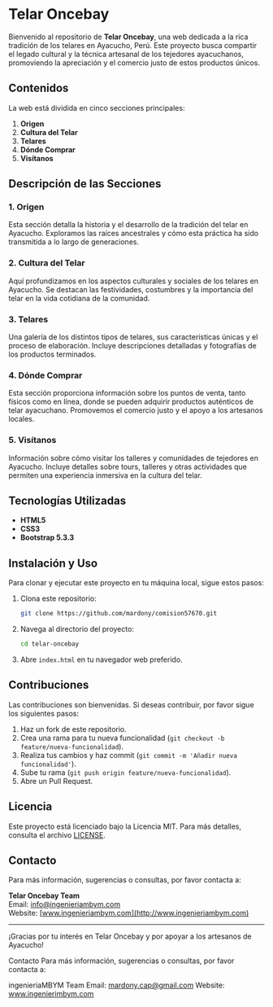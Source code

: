 # Telar Oncebay

Bienvenido al repositorio de **Telar Oncebay**, una web dedicada a la rica tradición de los telares en Ayacucho, Perú. Este proyecto busca compartir el legado cultural y la técnica artesanal de los tejedores ayacuchanos, promoviendo la apreciación y el comercio justo de estos productos únicos.

## Contenidos

La web está dividida en cinco secciones principales:

1. **Origen**
2. **Cultura del Telar**
3. **Telares**
4. **Dónde Comprar**
5. **Visítanos**

## Descripción de las Secciones

### 1. Origen
Esta sección detalla la historia y el desarrollo de la tradición del telar en Ayacucho. Exploramos las raíces ancestrales y cómo esta práctica ha sido transmitida a lo largo de generaciones.

### 2. Cultura del Telar
Aquí profundizamos en los aspectos culturales y sociales de los telares en Ayacucho. Se destacan las festividades, costumbres y la importancia del telar en la vida cotidiana de la comunidad.

### 3. Telares
Una galería de los distintos tipos de telares, sus características únicas y el proceso de elaboración. Incluye descripciones detalladas y fotografías de los productos terminados.

### 4. Dónde Comprar
Esta sección proporciona información sobre los puntos de venta, tanto físicos como en línea, donde se pueden adquirir productos auténticos de telar ayacuchano. Promovemos el comercio justo y el apoyo a los artesanos locales.

### 5. Visítanos
Información sobre cómo visitar los talleres y comunidades de tejedores en Ayacucho. Incluye detalles sobre tours, talleres y otras actividades que permiten una experiencia inmersiva en la cultura del telar.

## Tecnologías Utilizadas

- **HTML5**
- **CSS3**
- **Bootstrap 5.3.3**

## Instalación y Uso

Para clonar y ejecutar este proyecto en tu máquina local, sigue estos pasos:

1. Clona este repositorio:
    ```sh
    git clone https://github.com/mardony/comision57670.git
    ```
2. Navega al directorio del proyecto:
    ```sh
    cd telar-oncebay
    ```
3. Abre `index.html` en tu navegador web preferido.

## Contribuciones

Las contribuciones son bienvenidas. Si deseas contribuir, por favor sigue los siguientes pasos:

1. Haz un fork de este repositorio.
2. Crea una rama para tu nueva funcionalidad (`git checkout -b feature/nueva-funcionalidad`).
3. Realiza tus cambios y haz commit (`git commit -m 'Añadir nueva funcionalidad'`).
4. Sube tu rama (`git push origin feature/nueva-funcionalidad`).
5. Abre un Pull Request.

## Licencia

Este proyecto está licenciado bajo la Licencia MIT. Para más detalles, consulta el archivo [LICENSE](LICENSE).

## Contacto

Para más información, sugerencias o consultas, por favor contacta a:

**Telar Oncebay Team**  
Email: [info@ingenieriambym.com](mailto:info@ingenieriambym.com)  
Website: [www.ingenieriambym.com](http://www.ingenieriambym.com)

---

¡Gracias por tu interés en Telar Oncebay y por apoyar a los artesanos de Ayacucho!


Contacto
Para más información, sugerencias o consultas, por favor contacta a:

ingenieriaMBYM Team
Email: mardony.cap@gmail.com
Website: www.ingenierimbym.com
